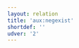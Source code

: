 ```yaml
---
layout: relation
title: 'aux:negexist'
shortdef: ''
udver: '2'
---
```

<!-- Interlanguage links updated Čt lis 12 09:43:14 CET 2020 -->
